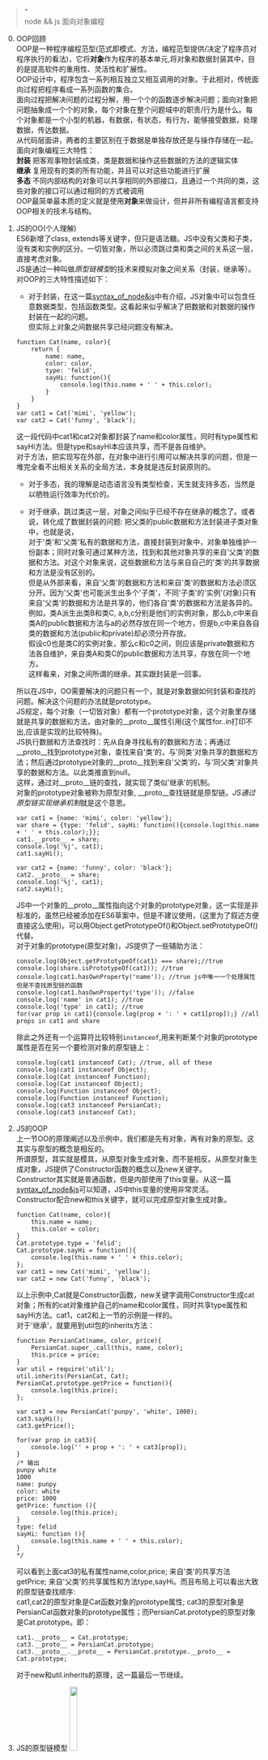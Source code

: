 >"  
>node && js 面向对象编程  

0. OOP回顾   
    OOP是一种程序编程范型(范式即模式、方法，编程范型提供/决定了程序员对程序执行的看法)，它将**对象**作为程序的基本单元,将对象和数据封装其中，目的是提高软件的重用性、灵活性和扩展性。  
    OOP设计中，程序包含一系列相互独立又相互调用的对象。于此相对，传统面向过程把程序看成一系列函数的集合。  
    面向过程把解决问题的过程分解，用一个个的函数逐步解决问题；面向对象把问题抽象成一个个的对象，每个对象在整个问题域中的职责/行为是什么。每个对象都是一个小型的机器，有数据，有状态，有行为，能够接受数据，处理数据，传达数据。  
    从代码层面讲，两者的主要区别在于数据是单独存放还是与操作存储在一起。  
    面向对象编程三大特性：  
    **封装** 把客观事物封装成类，类是数据和操作这些数据的方法的逻辑实体  
    **继承** 复用现有的类的所有功能，并且可以对这些功能进行扩展  
    **多态** 不同内部结构的对象可以共享相同的外部接口，且通过一个共同的类，这些对象的接口可以通过相同的方式被调用  
    OOP最简单最本质的定义就是使用**对象**来做设计，但并非所有编程语言都支持OOP相关的技术与结构。

0. JS的OO(个人理解)  
    ES6新增了class, extends等关键字，但只是语法糖。JS中没有父类和子类，没有类和实例的区分。一切皆对象，所以必须跳过类和类之间的关系这一层，直接考虑对象。  
    JS是通过一种叫做*原型链模型*的技术来模拟对象之间关系（封装，继承等）。  
    对OOP的三大特性描述如下：  

    * 对于封装，在这一篇[syntax_of_node&js](./syntax_of_node&js.md)中有介绍，JS对象中可以包含任意数据类型，包括函数类型。这看起来似乎解决了把数据和对数据的操作封装在一起的问题。  
    但实际上对象之间数据共享已经问题没有解决。
    ~~~
    function Cat(name, color){
        return {
            name: name,
            color: color,
            type: 'felid',
            sayHi: function(){
                console.log(this.name + ' ' + this.color);
            }
        }
    }
    var cat1 = Cat('mimi', 'yellow');
    var cat2 = Cat('funny', 'black');
    ~~~
    这一段代码中cat1和cat2对象都封装了name和color属性，同时有type属性和sayHi方法。但是type和sayHi本应该共享，而不是各自维护。  
    对于方法，把实现写在外部，在对象中进行引用可以解决共享的问题，但是一堆完全看不出相关关系的全局方法，本身就是违反封装原则的。
    
    * 对于多态，我的理解是动态语言没有类型检查，天生就支持多态，当然是以牺牲运行效率为代价的。  
    
    * 对于继承，跳过类这一层，对象之间似乎已经不存在继承的概念了。或者说，转化成了数据封装的问题: 把父类的public数据和方法封装进子类对象中，也就是说，  
    对于'类'和'父类'私有的数据和方法，直接封装到对象中，对象单独维护一份副本；同时对象可通过某种方法，找到和其他对象共享的来自'父类'的数据和方法。对这个对象来说，这些数据和方法与来自自己的'类'的共享数据和方法是没有区别的。  
    但是从外部来看，来自'父类'的数据和方法和来自'类'的数据和方法必须区分开。因为'父类'也可能派生出多个'子类'，不同'子类'的'实例'(对象)只有来自'父类'的数据和方法是共享的，他们各自'类'的数据和方法是各异的。  
    例如，类A派生出类B和类C, a,b,c分别是他们的实例对象，那么b,c中来自类A的public数据和方法与a的必然存放在同一个地方，但是b,c中来自各自类的数据和方法(public和private)却必须分开存放。  
    假设c0也是类C的实例对象，那么c和c0之间，则应该是private数据和方法各自维护，来自类A和类C的public数据和方法共享，存放在同一个地方。  
    这样看来，对象之间所谓的继承，其实跟封装是一回事。
    
    所以在JS中，OO需要解决的问题只有一个，就是对象数据如何封装和查找的问题。解决这个问题的办法就是prototype。  
    JS规定，每个对象（一切皆对象）都有一个prototype对象，这个对象里存储就是共享的数据和方法，由对象的\__proto__属性引用(这个属性for..in打印不出,应该是实现的比较特殊)。  
    JS执行数据和方法查找时：先从自身寻找私有的数据和方法；再通过\__proto__找到prototype对象，查找来自'类'的，与'同类'对象共享的数据和方法；然后通过prototype对象的\__proto__找到来自'父类'的，与'同父类'对象共享的数据和方法。以此类推直到null。  
    这样，通过对\__proto__链的查找，就实现了类似'继承'的机制。  
    对象的prototype对象被称为原型对象, \__proto__查找链就是原型链。*JS通过原型链实现继承机制*就是这个意思。
    ~~~
    var cat1 = {name: 'mimi', color: 'yellow'};
    var share = {type: 'felid', sayHi: function(){console.log(this.name + ' ' + this.color);}};
    cat1.__proto__ = share;
    console.log('%j', cat1);
    cat1.sayHi();
    
    var cat2 = {name: 'funny', color: 'black'};
    cat2.__proto__ = share;
    console.log('%j', cat1);
    cat2.sayHi();
    ~~~
    
    JS中一个对象的\__proto__属性指向这个对象的prototype对象，这一实现是非标准的，虽然已经被添加在ES6草案中，但是不建议使用，(这里为了叙述方便直接这么使用)。可以用Object.getPrototypeOf()和Object.setPrototypeOf()代替。  
    对于对象的prototype(原型对象)，JS提供了一些辅助方法：
    ~~~
    console.log(Object.getPrototypeOf(cat1) === share);//true
    console.log(share.isPrototypeOf(cat1)); //true
    console.log(cat1.hasOwnProperty('name')); //true js中唯一一个处理属性但是不查找原型链的函数
    console.log(cat1.hasOwnProperty('type')); //false
    console.log('name' in cat1); //true
    console.log('type' in cat1); //true
    for(var prop in cat1){console.log(prop + ': ' + cat1[prop]);} //all props in cat1 and share
    ~~~
    除此之外还有一个运算符比较特别`instanceof`,用来判断某个对象的prototype属性是否在另一个要检测对象的原型链上：
    ~~~
    console.log(cat1 instanceof Cat); //true, all of these
    console.log(cat1 instanceof Object);
    console.log(Cat instanceof Function);
    console.log(Cat instanceof Object);
    console.log(Function instanceof Object);
    console.log(Function instanceof Function);
    console.log(cat3 instanceof PersianCat);
    console.log(cat3 instanceof Cat);
    ~~~
    
0. JS的OOP  
    上一节OO的原理阐述以及示例中，我们都是先有对象，再有对象的原型。这其实与原型的概念是相反的。  
    所谓原型，其实就是模具，从原型对象生成对象，而不是相反。从原型对象生成对象，JS提供了Constructor函数的概念以及new关键字。  
    Constructor其实就是普通函数，但是内部使用了this变量。从这一篇[syntax_of_node&js](./syntax_of_node&js.md)可以知道，JS中this变量的使用非常灵活。   
    Constructor配合new和this关键字，就可以完成原型对象生成对象。
    ~~~
    function Cat(name, color){
        this.name = name;
        this.color = color;
    }
    Cat.prototype.type = 'felid';
    Cat.prototype.sayHi = function(){
        console.log(this.name + ' ' + this.color);
    };
    var cat1 = new Cat('mimi', 'yellow');
    var cat2 = new Cat('funny', 'black');
    ~~~
    
    以上示例中,Cat就是Constructor函数，new关键字调用Constructor生成cat对象；所有的cat对象维护自己的name和color属性，同时共享type属性和sayHi方法。cat1，cat2和上一节的示例是一样的。  
    对于'继承'，就要用到util包的inherits方法：
    ~~~
    function PersianCat(name, color, price){
        PersianCat.super_.call(this, name, color);
        this.price = price;
    }
    var util = require('util');
    util.inherits(PersianCat, Cat);
    PersianCat.prototype.getPrice = function(){
        console.log(this.price);
    };
    
    var cat3 = new PersianCat('punpy', 'white', 1000);
    cat3.sayHi();
    cat3.getPrice();
    
    for(var prop in cat3){
        console.log('' + prop + ': ' + cat3[prop]);
    }
    /* 输出
    punpy white
    1000
    name: punpy
    color: white
    price: 1000
    getPrice: function (){
        console.log(this.price);
    }
    type: felid
    sayHi: function (){
        console.log(this.name + ' ' + this.color);
    }
    */
    ~~~
    
    可以看到上面cat3的私有属性name,color,price; 来自'类'的共享方法getPrice; 来自'父类'的共享属性和方法type,sayHi。而且布局上可以看出大致的原型链查找顺序:  
    cat1,cat2的原型对象是Cat函数对象的prototype属性; cat3的原型对象是PersianCat函数对象的prototype属性；而PersianCat.prototype的原型对象是Cat.prototype。即：  
    ~~~
    cat1.__proto__ = Cat.prototype;
    cat3.__proto__ = PersianCat.prototype;
    cat3.__proto__.__proto__ = PersianCat.prototype.__proto__ = Cat.prototype;
    ~~~
    对于new和util.inherits的原理，这一篇最后一节继续。

0. JS的原型链模型
    <img src='./img/JS_prototype_chains.jpg' width=18% height=18%>

0. 自由扩展
    了解JS的原型链模型之后，很多人都能嗅到自由的味道了。但是随意扩展Object.prototype或者其他内置类型的的原型对象却是一个非常不好的主意，这种技术被称为[monkey patching](http://bonsaiden.github.io/JavaScript-Garden/zh/)   
    虽然这种技术被广泛应用到一些JS类库中，比如Prototype。扩展内置类型唯一的理由是为了和新的JS特性保持一致，比如Array.forEach.(这是编程领域常用的一种方式，称之为Backport，即将新的补丁添加到老版本).   
    在实现复杂的JS应用时，要堤防原型链过长带来的性能问题，并且知道如何通过缩短原型链来提高性能。        

0. new和util.inherits原理
    ~~~
    function New(F) {
        var n = { '__proto__': F.prototype };
        return function () {
            F.apply(n, arguments);
            return n;
        }
    }
    var cat11 = New(Cat)('mimi', 'yellow'); // <==> new Cat('mimi', 'yellow’);
    ~~~
    
    ~~~
    function _inherits(F, SuperF) {
        F.prototype.__proto__ = SuperF.prototype;
        F.super_ = SuperF;
    }
    ~~~
    以上只是从现象总结的原理，实际可能比这复杂的多。

0. Object.create 
    ECMA规范只允许我们用new运算符来进行原型继承。但是Douglas大师发明了一种利用new实现的真正的原型继承方式，不需要Constructor，可以从任意类型'派生'对象：  
    这个方法的原型是这样的`Object.create(proto [, propertiesObject ])`
    ~~~
    var Point = {
        x: 0,
        y: 0,
        print: function(){console.log(this.x, this.y);}
    };
    var p = Object.create(Point);
    p.x = 20;
    p.y = 20;
    p.print(); //10 20
    ~~~
    这个方法的原理(简化版)是：
    ~~~
    function create (Parent) {
        function F() {}
        F.prototype = Parent;
        return new F();
    }
    ~~~
    可以看到这样构造对象实际上是把构造函数抛弃了，把所有属性都放在原型链上，让实例直接引用，这样子是非常节省内存的。但是这些属性是共享的，可能被其他对象修改。
    
  
    
    
    